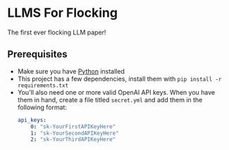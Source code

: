 # LLMS For Flocking
The first ever flocking LLM paper!

## Prerequisites

- Make sure you have [Python](https://www.python.org/downloads/) installed
- This project has a few dependencies, install them with `pip install -r requirements.txt`
- You'll also need one or more valid OpenAI API keys. When you have them in hand, create a file titled `secret.yml` and add them in the following format:
    ```yml
    api_keys:
        0: "sk-YourFirstAPIKeyHere"
        1: "sk-YourSecondAPIKeyHere"
        2: "sk-YourThirdAPIKeyHere"
    ```
